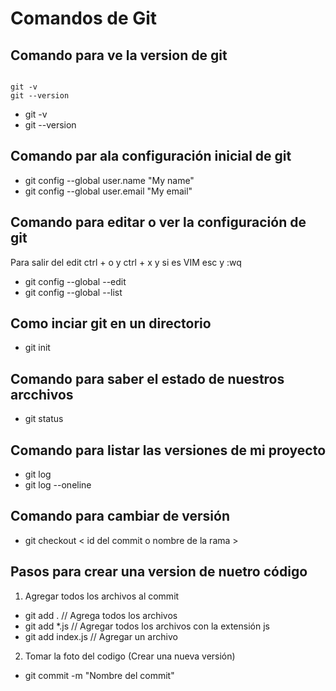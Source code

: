 # Comandos de Git

## Comando para ve la version de git

```terminal

git -v
git --version

```

- git -v
- git --version

## Comando par ala configuración inicial de git

- git config --global user.name "My name"
- git config --global user.email "My email"

## Comando para editar o ver la configuración de git

Para salir del edit ctrl + o y ctrl + x y si es VIM esc y :wq

- git config --global --edit
- git config --global --list

## Como inciar git en un directorio

- git init

## Comando para saber el estado de nuestros arcchivos

- git status

## Comando para listar las versiones de mi proyecto

- git log
- git log --oneline

## Comando para cambiar de versión

- git checkout < id del commit o nombre de la rama >

## Pasos para crear una version de nuetro código

1. Agregar todos los archivos al commit

- git add . //  Agrega todos los archivos
- git add *.js // Agregar todos los archivos con la extensión js
- git add index.js // Agregar un archivo

2. Tomar la foto del codigo (Crear una nueva versión)

- git commit -m "Nombre del commit"
